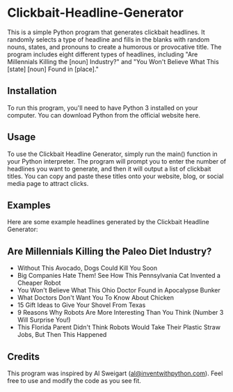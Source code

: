 # Clickbait-Headline-Generator

This is a simple Python program that generates clickbait headlines. It randomly selects a type of headline and fills in the blanks with random nouns, states, and pronouns to create a humorous or provocative title. The program includes eight different types of headlines, including "Are Millennials Killing the [noun] Industry?" and "You Won't Believe What This [state] [noun] Found in [place]."

## Installation
To run this program, you'll need to have Python 3 installed on your computer. You can download Python from the official website here.

## Usage
To use the Clickbait Headline Generator, simply run the main() function in your Python interpreter. The program will prompt you to enter the number of headlines you want to generate, and then it will output a list of clickbait titles. You can copy and paste these titles onto your website, blog, or social media page to attract clicks.

## Examples
Here are some example headlines generated by the Clickbait Headline Generator:

## Are Millennials Killing the Paleo Diet Industry?
- Without This Avocado, Dogs Could Kill You Soon
- Big Companies Hate Them! See How This Pennsylvania Cat Invented a Cheaper Robot
- You Won't Believe What This Ohio Doctor Found in Apocalypse Bunker
- What Doctors Don't Want You To Know About Chicken
- 15 Gift Ideas to Give Your Shovel From Texas
- 9 Reasons Why Robots Are More Interesting Than You Think (Number 3 Will Surprise You!)
- This Florida Parent Didn't Think Robots Would Take Their Plastic Straw Jobs, But Then This Happened

## Credits
This program was inspired by Al Sweigart (al@inventwithpython.com). Feel free to use and modify the code as you see fit.
